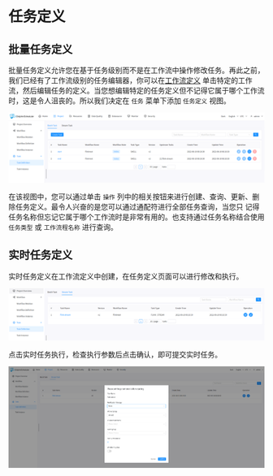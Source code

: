 # 任务定义

## 批量任务定义
批量任务定义允许您在基于任务级别而不是在工作流中操作修改任务。再此之前，我们已经有了工作流级别的任务编辑器，你可以在[工作流定义](workflow-definition.md)
单击特定的工作流，然后编辑任务的定义。当您想编辑特定的任务定义但不记得它属于哪个工作流时，这是令人沮丧的。所以我们决定在 `任务` 菜单下添加 `任务定义` 视图。

![task-definition](../../../../img/new_ui/dev/project/batch-task-definition.png)

在该视图中，您可以通过单击 `操作` 列中的相关按钮来进行创建、查询、更新、删除任务定义。最令人兴奋的是您可以通过通配符进行全部任务查询，当您只
记得任务名称但忘记它属于哪个工作流时是非常有用的。也支持通过任务名称结合使用 `任务类型` 或 `工作流程名称` 进行查询。


## 实时任务定义
实时任务定义在工作流定义中创建，在任务定义页面可以进行修改和执行。

![task-definition](../../../../img/new_ui/dev/project/stream-task-definition.png)

点击实时任务执行，检查执行参数后点击确认，即可提交实时任务。

![task-definition](../../../../img/new_ui/dev/project/stream-task-execute.png)


